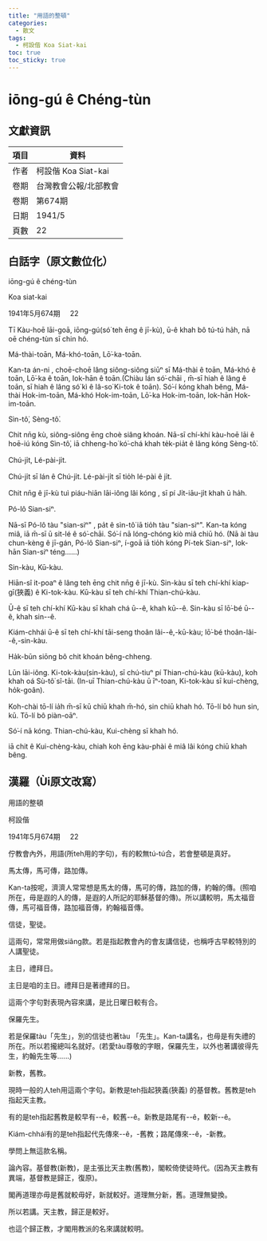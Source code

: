 ```yaml
---
title: "用語的整頓"
categories:
  - 散文
tags:
  - 柯設偕 Koa Siat-kai
toc: true
toc_sticky: true
---
```


# iōng-gú ê Chéng-tùn

## 文獻資訊

| 項目 | 資料 |
|---|---|
| 作者 | 柯設偕 Koa Siat-kai |
| 卷期 | 台灣教會公報/北部教會 |
| 卷期 | 第674期 |
| 日期 | 1941/5 |
| 頁數 | 22 |

## 白話字（原文數位化）

iōng-gú ê chéng-tùn

Koa siat-kai

1941年5月674期     22

Tī Kàu-hoē lāi-goā, iōng-gú(só͘ teh ēng ê jī-kù), ū-ê khah bô tú-tú ha̍h, nā oē chéng-tùn sī chin hó.

Má-thài-toān, Má-khó-toān, Lō͘-ka-toān.

Kan-ta án-ni , choē-choē lâng siông-siông siūⁿ sī Má-thài ê toān, Má-khó ê toān, Lō͘-ka ê toān, Iok-hān ê toān.(Chiàu lán só͘-chāi , m̄-sī hiah ê lâng ê toān, sī hiah ê lâng só͘ kì ê Iâ-so͘ Ki-tok ê toān). Só͘-í kóng khah bêng, Má-thài Hok-im-toān, Má-khó Hok-im-toān, Lō͘-ka Hok-im-toān, Iok-hān Hok-im-toān.

Sìn-tô͘, Sèng-tô͘.

Chit nn̄g kù, siông-siông ēng choè siâng khoán. Nā-sī chí-khí kàu-hoē lāi ê hoē-iú kóng Sìn-tô͘, iā chheng-ho͘ kó͘-chá khah te̍k-pia̍t ê lâng kóng Sèng-tô͘.

Chú-ji̍t, Lé-pài-ji̍t.

Chú-ji̍t sī lán ê Chú-ji̍t. Lé-pài-ji̍t sī tio̍h lé-pài ê ji̍t.

Chit nn̄g ê jī-kù tuì piáu-hiān lāi-iông lâi kóng , sī pí Ji̍t-iāu-ji̍t khah ū ha̍h.

Pó-lô Sian-siⁿ.

Nā-sī Pó-lô tàu "sian-siⁿ" , pa̍t ê sìn-tô͘ iā tio̍h tàu "sian-siⁿ". Kan-ta kóng miâ, iā m̄-sī ū sit-lé ê só͘-chāi. Só͘-í nā lóng-chóng kiò miâ chiū hó. (Nā ài tàu chun-kèng ê jī-gán, Pó-lô Sian-siⁿ, í-goā iā tio̍h kóng Pí-tek Sian-siⁿ, Iok-hān Sian-siⁿ téng......)

Sin-kàu, Kū-kàu.

Hiān-sî it-poaⁿ ê lâng teh ēng chit nn̄g ê jī-kù. Sin-kàu sī teh chí-khí kiap-gī(狹義) ê Ki-tok-kàu. Kū-kàu sī teh chí-khí Thian-chú-kàu.

Ū-ê sī teh chí-khí Kū-kàu sī khah chá ū--ê, khah kū--ê. Sin-kàu sī lō͘-bé ū--ê, khah sin--ê.

Kiám-chhái ū-ê sī teh chí-khí tāi-seng thoân lâi--ê,-kū-kàu; lō͘-bé thoân-lâi--ê,-sin-kàu.

Ha̍k-būn siōng bô chit khoán bêng-chheng.

Lūn lāi-iông. Ki-tok-kàu(sin-kàu), sī chú-tiuⁿ pí Thian-chú-kàu (kū-kàu), koh khah oá Sù-tô͘ sî-tāi. (In-uī Thian-chú-kàu ū īⁿ-toan, Ki-tok-kàu sī kui-chèng, ho̍k-goân).

Koh-chài tō-lí ia̍h m̄-sī kū chiū khah m̄-hó, sin chiū khah hó. Tō-lí bô hun sin, kū. Tō-lí bô piàn-oāⁿ.

Só͘-í nā kóng. Thian-chú-kàu, Kui-chèng sī khah hó.

iā chit ê Kui-chèng-kàu, chiah koh ēng kàu-phài ê miâ lâi kóng chiū khah bêng.

## 漢羅（Ùi原文改寫）

用語的整頓

柯設偕

1941年5月674期     22

佇教會內外，用語(所teh用的字句)，有的較無tú-tú合，若會整頓是真好。

馬太傳，馬可傳，路加傳。

Kan-ta按呢，濟濟人常常想是馬太的傳，馬可的傳，路加的傳，約翰的傳。(照咱所在，毋是遐的人的傳，是遐的人所記的耶穌基督的傳)。所以講較明，馬太福音傳，馬可福音傳，路加福音傳，約翰福音傳。

信徒，聖徒。

這兩句，常常用做siâng款。若是指起教會內的會友講信徒，也稱呼古早較特別的人講聖徒。

主日，禮拜日。

主日是咱的主日。禮拜日是著禮拜的日。

這兩个字句對表現內容來講，是比日曜日較有合。

保羅先生。

若是保羅tàu「先生」，別的信徒也著tàu 「先生」。Kan-ta講名，也毋是有失禮的所在。所以若攏總叫名就好。(若愛tàu尊敬的字眼，保羅先生，以外也著講彼得先生，約翰先生等......)

新教，舊教。

現時一般的人teh用這兩个字句。新教是teh指起狹義(狹義) 的基督教。舊教是teh指起天主教。

有的是teh指起舊教是較早有--ê，較舊--ê。新教是路尾有--ê，較新--ê。

Kiám-chhái有的是teh指起代先傳來--ê，-舊教；路尾傳來--ê，-新教。

學問上無這款名稱。

論內容。基督教(新教)，是主張比天主教(舊教)，閣較倚使徒時代。(因為天主教有異端，基督教是歸正，復原)。

閣再道理亦毋是舊就較毋好，新就較好。道理無分新，舊。道理無變換。

所以若講。天主教，歸正是較好。

也這个歸正教，才閣用教派的名來講就較明。
